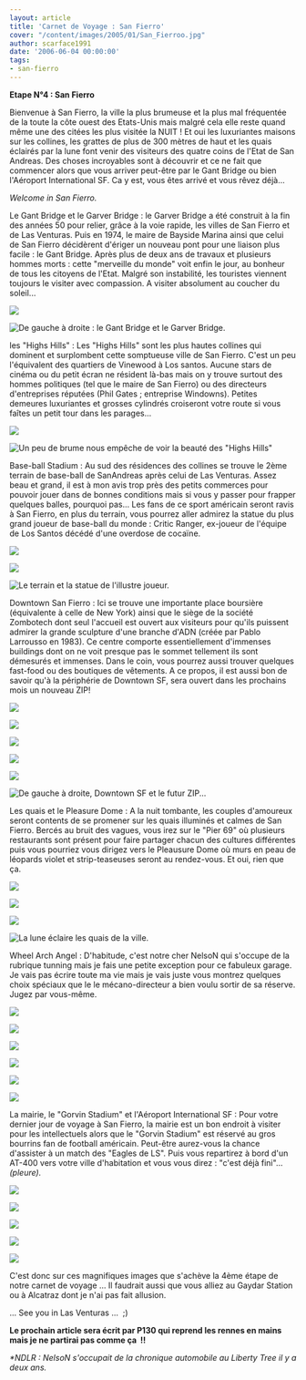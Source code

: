 ```yaml
---
layout: article
title: 'Carnet de Voyage : San Fierro'
cover: "/content/images/2005/01/San_Fierroo.jpg"
author: scarface1991
date: '2006-06-04 00:00:00'
tags:
- san-fierro
---
```


 **Etape N°4 : San Fierro**

Bienvenue à San Fierro, la ville la plus brumeuse et la plus mal fréquentée de la toute la côte ouest des Etats-Unis mais malgré cela elle reste quand même une des citées les plus visitée la NUIT ! Et oui les luxuriantes maisons sur les collines, les grattes de plus de 300 mètres de haut et les quais éclairés par la lune font venir des visiteurs des quatre coins de l'Etat de San Andreas. Des choses incroyables sont à découvrir et ce ne fait que commencer alors que vous arriver peut-être par le Gant Bridge ou bien l'Aéroport International&nbsp;SF. Ca y est, vous êtes arrivé et vous rêvez déjà...

_Welcome in San Fierro._

Le Gant Bridge et le Garver Bridge : le Garver Bridge a été construit à la fin des années 50 pour relier, grâce à la voie rapide, les villes de San Fierro et de Las Venturas. Puis en 1974, le maire de&nbsp;Bayside Marina ainsi que celui de&nbsp;San Fierro décidèrent d'ériger un nouveau pont pour une liaison plus facile : le Gant Bridge. Après plus de deux ans de travaux et plusieurs hommes morts : cette&nbsp;"merveille du monde" voit enfin&nbsp;le jour, au bonheur de tous les citoyens de l'Etat. Malgré son instabilité, les touristes viennent toujours le visiter avec compassion. A visiter absolument au coucher du soleil...

![](  /content/images/2005/01/Gant_Bridge_Pont.jpg)

![De gauche à droite : le Gant Bridge et le Garver Bridge.](  /content/images/2005/01/Garver_Bridge.jpg)

les "Highs Hills" : Les "Highs Hills" sont les plus hautes collines qui dominent et surplombent&nbsp;cette somptueuse&nbsp;ville de San Fierro. C'est un peu l'équivalent des quartiers de Vinewood à Los santos. Aucune stars de cinéma ou du petit écran ne résident là-bas mais on y trouve surtout des hommes politiques (tel que le maire de San Fierro) ou des directeurs d'entreprises réputées (Phil Gates ; entreprise Windowns). Petites demeures luxuriantes et grosses cylindrés croiseront votre route si vous faîtes un petit tour dans les parages...

![](  /content/images/2005/01/Collines_1.jpg)

![Un peu de brume nous empêche de voir la beauté des "Highs Hills"](  /content/images/2005/01/Collines_2.jpg)

Base-ball Stadium : Au sud des résidences des collines se trouve le 2ème terrain de base-ball de SanAndreas après celui de Las Venturas. Assez beau et grand, il est à mon avis trop près des petits commerces pour pouvoir jouer dans de bonnes&nbsp;conditions mais si vous y passer pour frapper quelques balles, pourquoi pas... Les fans de ce sport américain seront ravis à San Fierro, en plus du terrain, vous pourrez aller admirez la statue du plus grand joueur de base-ball du monde : Critic Ranger, ex-joueur de l'équipe de Los Santos décédé&nbsp;d'une overdose de cocaïne.

![](  /content/images/2005/01/Base_Ball_1.jpg)

![](  /content/images/2005/01/Base_Ball_2.jpg)

![Le terrain et la statue de l'illustre joueur.](  /content/images/2005/01/Base_Ball_3.jpg)

Downtown San Fierro : Ici se trouve une importante place boursière (équivalente à celle de New York) ainsi que le siège de la société Zombotech dont seul l'accueil est ouvert aux visiteurs pour qu'ils puissent admirer la grande sculpture d'une branche d'ADN (créée par Pablo Larrousso en 1983). Ce centre comporte essentiellement d'immenses buildings dont on ne voit presque pas le sommet tellement ils sont démesurés et immenses. Dans le coin, vous pourrez aussi trouver quelques fast-food ou des boutiques de vêtements. A ce propos, il est aussi bon de savoir qu'à la périphérie de Downtown SF, sera ouvert dans les prochains mois&nbsp;un nouveau ZIP!

![](  /content/images/2005/01/Tour_SF_1.jpg)

![](  /content/images/2005/01/Tour_SF_2.jpg)

![](  /content/images/2005/01/Downtown_1.jpg)

![](  /content/images/2005/01/Downtown_2.jpg)

![](  /content/images/2005/01/Downtown_3.jpg)

![De gauche à droite, Downtown SF et le futur ZIP...](  /content/images/2005/01/Zip.jpg)

Les quais et le Pleasure Dome :&nbsp;A la nuit tombante, les couples d'amoureux seront contents de se promener sur les quais illuminés et calmes de San Fierro. Bercés au bruit des vagues, vous irez sur le "Pier 69" où plusieurs restaurants sont présent pour faire partager chacun des cultures différentes puis vous pourriez vous dirigez vers le Pleausure Dome où murs en peau de léopards violet et strip-teaseuses seront au rendez-vous. Et oui, rien que ça.

![](  /content/images/2005/01/Quai_1.jpg)

![](  /content/images/2005/01/Quai_3.jpg)

![](  /content/images/2005/01/Quai_2.jpg)

![La lune éclaire les quais de la ville.](  /content/images/2005/01/Pleasure_Dome.jpg)

Wheel Arch Angel : D'habitude, c'est notre cher NelsoN qui s'occupe de la rubrique tunning mais je fais une petite exception pour ce fabuleux garage. Je vais pas écrire toute ma vie mais je vais juste vous montrez quelques choix spéciaux que le le mécano-directeur&nbsp;a bien voulu sortir de sa réserve. Jugez par vous-même.

![](  /content/images/2005/01/Wheel_Arch_Angel.jpg)

![](  /content/images/2005/01/Voiture_Tunn_e_1.jpg)

![](  /content/images/2005/01/Voiture_Tunn_e_2.jpg)

![](  /content/images/2005/01/Voiture_Tunn_e_3.jpg)

![](  /content/images/2005/01/Voiture_Tunn_e_4.jpg)

![](  /content/images/2005/01/Voiture_Tunn_e_5.jpg)

La mairie, le "Gorvin Stadium" et l'Aéroport International SF : Pour votre dernier jour de voyage&nbsp;à San Fierro, la mairie est un bon endroit à visiter pour les intellectuels alors que le "Gorvin Stadium" est réservé au gros bourrins fan de football américain. Peut-être aurez-vous la chance d'assister à un match des "Eagles de LS". Puis vous repartirez à bord d'un AT-400 vers votre ville d'habitation et vous vous direz : "c'est déjà fini"... _(pleure)._

![](  /content/images/2005/01/Mairie_1.jpg)

![](  /content/images/2005/01/Mairie_2.jpg)

![](  /content/images/2005/01/Gorvin_Stadium_1.jpg)

![](  /content/images/2005/01/Gorvin_Stadium_2.jpg)

![](  /content/images/2005/01/Aeroport_SF.jpg)

C'est donc sur ces magnifiques images que s'achève la 4ème étape de notre carnet de voyage ... Il faudrait aussi que vous alliez au Gaydar Station ou à Alcatraz dont je n'ai pas fait allusion.

... See you in&nbsp;Las Venturas&nbsp;...&nbsp; ;)

**Le prochain article sera écrit par P130 qui reprend les rennes en mains mais je ne partirai pas comme ça&nbsp; !!**

_\*NDLR : NelsoN s'occupait de la chronique automobile au Liberty Tree il y a deux ans._

<!--kg-card-end: markdown-->

